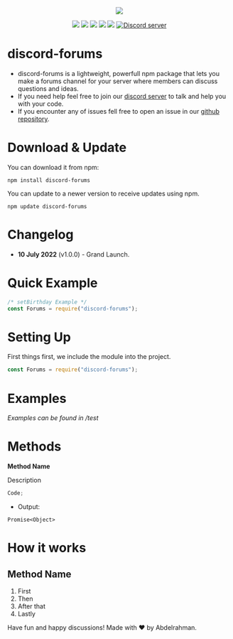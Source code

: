 <p align="center"><a href="https://nodei.co/npm/discord-forums/"><img src="https://nodei.co/npm/discord-forums.png"></a></p>
<p align="center"><img src="https://img.shields.io/npm/v/discord-forums"> <img src="https://img.shields.io/github/repo-size/Abdelrahman-Mohammad/discord-forums"> <img src="https://img.shields.io/npm/l/discord-forums"> <img src="https://img.shields.io/github/contributors/Abdelrahman-Mohammad/discord-forums"> <img src="https://img.shields.io/github/package-json/dependency-version/Abdelrahman-Mohammad/discord-forums/mongoose">
  <a href="https://discord.gg/rk7cVyk"><img src="https://discordapp.com/api/guilds/753938142246994031/widget.png" alt="Discord server"/></a></p>

# discord-forums

- discord-forums is a lightweight, powerfull npm package that lets you make a forums channel for your server where members can discuss questions and ideas.
- If you need help feel free to join our <a href="https://discord.gg/hnzXhDh">discord server</a> to talk and help you with your code.
- If you encounter any of issues fell free to open an issue in our <a href="https://github.com/Abdelrahman-Mohammad/discord-forums/issues">github repository</a>.

# Download & Update

You can download it from npm:

```cli
npm install discord-forums
```

You can update to a newer version to receive updates using npm.

```cli
npm update discord-forums
```

# Changelog

- **10 July 2022** (v1.0.0) - Grand Launch.

# Quick Example

```js
/* setBirthday Example */
const Forums = require("discord-forums");
```

# Setting Up

First things first, we include the module into the project.

```js
const Forums = require("discord-forums");
```

# Examples

_Examples can be found in /test_

# Methods

**Method Name**

Description

```js
Code;
```

- Output:

```
Promise<Object>
```

# How it works

## Method Name

1. First
2. Then
3. After that
4. Lastly

Have fun and happy discussions! Made with ❤ by Abdelrahman.
